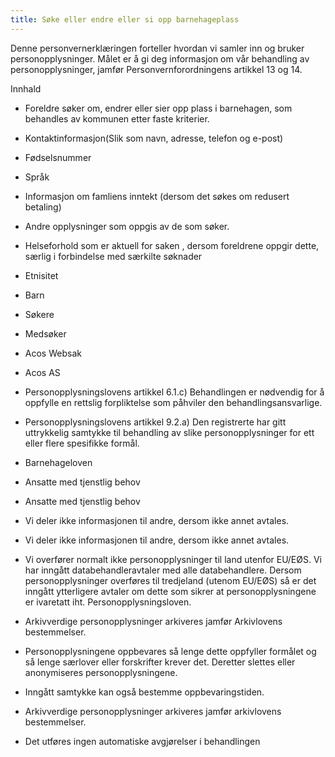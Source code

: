 ```yaml
---
title: Søke eller endre eller si opp barnehageplass
---
```



  

Denne personvernerklæringen forteller hvordan vi samler inn og bruker personopplysninger. Målet er å gi deg informasjon om vår behandling av personopplysninger, jamfør Personvernforordningens artikkel 13 og 14.

  

Innhald

*   Foreldre søker om, endrer eller sier opp plass i barnehagen, som behandles av kommunen etter faste kriterier.  
    
*   Kontaktinformasjon(Slik som navn, adresse, telefon og e-post)  
    
*   Fødselsnummer  
    
*   Språk  
    
*   Informasjon om famliens inntekt (dersom det søkes om redusert betaling)  
    
*   Andre opplysninger som oppgis av de som søker.  
    
*   Helseforhold som er aktuell for saken , dersom foreldrene oppgir dette, særlig i forbindelse med særkilte søknader  
    
*   Etnisitet  
    
*   Barn  
    
*   Søkere  
    
*   Medsøker  
    
*   Acos Websak  
    
*   Acos AS  
    
*   Personopplysningslovens artikkel 6.1.c) Behandlingen er nødvendig for å oppfylle en rettslig forpliktelse som påhviler den behandlingsansvarlige.  
    
*   Personopplysningslovens artikkel 9.2.a) Den registrerte har gitt uttrykkelig samtykke til behandling av slike personopplysninger for ett eller flere spesifikke formål.  
    
*   Barnehageloven  
    
*   Ansatte med tjenstlig behov  
    
*   Ansatte med tjenstlig behov  
    
*   Vi deler ikke informasjonen til andre, dersom ikke annet avtales.  
    
*   Vi deler ikke informasjonen til andre, dersom ikke annet avtales.  
    
*   Vi overfører normalt ikke personopplysninger til land utenfor EU/EØS. Vi har inngått databehandleravtaler med alle databehandlere. Dersom personopplysninger overføres til tredjeland (utenom EU/EØS) så er det inngått ytterligere avtaler om dette som sikrer at personopplysningene er ivaretatt iht. Personopplysningsloven.  
    
*   Arkivverdige personopplysninger arkiveres jamfør Arkivlovens bestemmelser.  
    
*   Personopplysningene oppbevares så lenge dette oppfyller formålet og så lenge særlover eller forskrifter krever det. Deretter slettes eller anonymiseres personopplysningene.  
    
*   Inngått samtykke kan også bestemme oppbevaringstiden.  
    
*   Arkivverdige personopplysninger arkiveres jamfør arkivlovens bestemmelser.  
    
*   Det utføres ingen automatiske avgjørelser i behandlingen